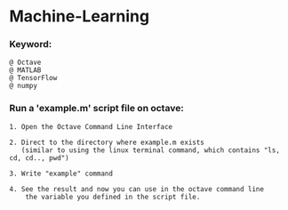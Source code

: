 # Machine-Learning
### Keyword:

	@ Octave
	@ MATLAB
	@ TensorFlow
	@ numpy

### Run a 'example.m' script file on octave:

	1. Open the Octave Command Line Interface

	2. Direct to the directory where example.m exists
	   (similar to using the linux terminal command, which contains "ls, cd, cd.., pwd")
	   
	3. Write "example" command

	4. See the result and now you can use in the octave command line
	    the variable you defined in the script file.

